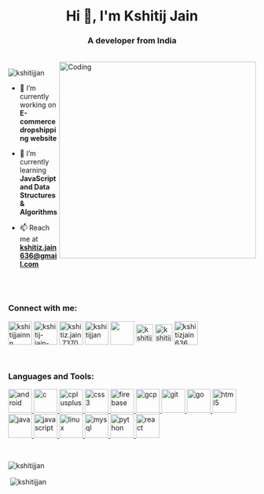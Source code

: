 <h1 align="center">Hi 👋, I'm Kshitij Jain</h1>
<h3 align="center">A developer from India</h3>
<br>
<img align="right" alt="Coding" width="400" src="https://cdn.dribbble.com/users/2131993/screenshots/4948736/media/421d4ed2f3d23c73d64d20963f61f422.gif">

<p align="left"> <img src="https://komarev.com/ghpvc/?username=kshitijjan&label=Profile%20views&color=0e75b6&style=plastic" alt="kshitijjan" /> </p>


- 🔭 I’m currently working on **E-commerce dropshipping website**

- 🌱 I’m currently learning **JavaScript and Data Structures & Algorithms**

- 📫 Reach me at **kshitiz.jain636@gmail.com**
<br>
<br>
<h3 align="left">Connect with me:</h3>
<p align="left">
<a href="https://twitter.com/kshitijjainnn" target="blank"><img align="center" src="https://img.icons8.com/color/48/twitter--v2.png" alt="kshitijjainnn" height="48" width="48" /></a>
<a href="https://linkedin.com/in/kshitij-jain-bbbab4140" target="blank"><img align="center" src="https://img.icons8.com/fluency/48/linkedin.png" alt="kshitij-jain-bbbab4140" height="48" width="48" /></a>
<a href="https://fb.com/kshitiz.jain.7370" target="blank"><img align="center" src="https://img.icons8.com/color/48/facebook-new.png" alt="kshitiz.jain.7370" height="48" width="48" /></a>
<a href="https://instagram.com/kshitijjan" target="blank"><img align="center" src="https://img.icons8.com/fluency/48/instagram-new.png" alt="kshitijjan" height="48" width="48" /></a>
<a href="https://www.codechef.com/users/kshitijjain0" target="blank"><img align="center" src="https://img.icons8.com/plasticine/100/codechef.png" height="48" width="48" /></a>
<a href="https://www.hackerrank.com/kshitijjain_13" target="blank"><img align="center" src="https://img.icons8.com/external-tal-revivo-shadow-tal-revivo/24/external-hackerrank-is-a-technology-company-that-focuses-on-competitive-programming-logo-shadow-tal-revivo.png" alt="kshitijjain_13" height="35" width="35" /></a>
<a href="https://www.leetcode.com/kshitijjan" target="blank"><img align="center" src="https://img.icons8.com/external-tal-revivo-color-tal-revivo/24/external-level-up-your-coding-skills-and-quickly-land-a-job-logo-color-tal-revivo.png" alt="kshitijjan" height="35" width="35" /></a>
<a href="https://auth.geeksforgeeks.org/user/kshitizjain636" target="blank"><img align="center" src="https://img.icons8.com/color/48/GeeksforGeeks.png" alt="kshitizjain636" height="48" width="48" /></a>
</p>
<br>
<h3 align="left">Languages and Tools:</h3>
<p align="left"> <a href="https://developer.android.com" target="_blank" rel="noreferrer"> <img src="https://img.icons8.com/color/48/android-os.png" alt="android" width="48" height="48"/> </a> <a href="https://www.cprogramming.com/" target="_blank" rel="noreferrer"> <img src="https://img.icons8.com/color/48/c-programming.png" alt="c" width="48" height="48"/> </a> <a href="https://www.w3schools.com/cpp/" target="_blank" rel="noreferrer"> <img src="https://img.icons8.com/color/48/c-plus-plus-logo.png" alt="cplusplus" width="48" height="48"/> </a> <a href="https://www.w3schools.com/css/" target="_blank" rel="noreferrer"> <img src="https://img.icons8.com/stickers/100/css3.png" alt="css3" width="48" height="48"/> </a> <a href="https://firebase.google.com/" target="_blank" rel="noreferrer"> <img src="https://img.icons8.com/color/48/firebase.png" alt="firebase" width="48" height="48"/> </a> <a href="https://cloud.google.com" target="_blank" rel="noreferrer"> <img src="https://img.icons8.com/color/48/google-cloud.png" alt="gcp" width="48" height="48"/> </a> <a href="https://git-scm.com/" target="_blank" rel="noreferrer"> <img src="https://img.icons8.com/color/48/git.png" alt="git" width="48" height="48"/> </a> <a href="https://golang.org" target="_blank" rel="noreferrer"> <img src="https://img.icons8.com/color/48/golang.png" alt="go" width="48" height="48"/> </a> <a href="https://www.w3.org/html/" target="_blank" rel="noreferrer"> <img src="https://img.icons8.com/color/48/html-5--v1.png" alt="html5" width="48" height="48"/> </a> <a href="https://www.java.com" target="_blank" rel="noreferrer"> <img src="https://img.icons8.com/color/48/java-coffee-cup-logo--v1.png" alt="java" width="48" height="48"/> </a> <a href="https://developer.mozilla.org/en-US/docs/Web/JavaScript" target="_blank" rel="noreferrer"> <img src="https://img.icons8.com/color/48/javascript--v1.png" alt="javascript" width="48" height="48"/> </a> <a href="https://www.linux.org/" target="_blank" rel="noreferrer"> <img src="https://img.icons8.com/color/48/linux--v1.png" alt="linux" width="48" height="48"/> </a> <a href="https://www.mysql.com/" target="_blank" rel="noreferrer"> <img src="https://img.icons8.com/color/48/mysql-logo.png" alt="mysql" width="48" height="48"/> </a> <a href="https://www.python.org" target="_blank" rel="noreferrer"> <img src="https://img.icons8.com/color/48/python--v1.png" alt="python" width="48" height="48"/> </a> <a href="https://reactjs.org/" target="_blank" rel="noreferrer"> <img src="https://img.icons8.com/plasticine/100/react.png" alt="react" width="48" height="48"/> </a> </p>
<br>
<p><img align="center" src="https://github-readme-streak-stats.herokuapp.com/?user=kshitijjan&theme=dark" alt="kshitijjan" /></p>

<p>&nbsp;<img align="center" src="https://github-readme-stats.vercel.app/api?username=kshitijjan&show_icons=true&theme=dark&locale=en" alt="kshitijjan" /></p>

